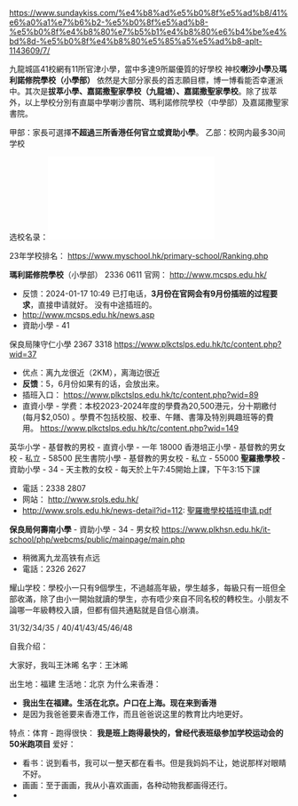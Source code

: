 https://www.sundaykiss.com/%e4%b8%ad%e5%b0%8f%e5%ad%b8/41%e6%a0%a1%e7%b6%b2-%e5%b0%8f%e5%ad%b8-%e5%b0%8f%e4%b8%80%e7%b5%b1%e4%b8%80%e6%b4%be%e4%bd%8d-%e5%b0%8f%e4%b8%80%e5%85%a5%e5%ad%b8-aplt-1143609/7/

九龍城區41校網有11所官津小學，當中多達9所屬優質的好學校
神校**喇沙小學**及**瑪利諾修院學校（小學部）** 依然是大部分家長的首志願目標，博一博看能否幸運派中。其次是**拔萃小學、嘉諾撒聖家學校（九龍塘）、嘉諾撒聖家學校**。除了拔萃外，以上學校分別有直屬中學喇沙書院、瑪利諾修院學校（中學部）及嘉諾撒聖家書院。

甲部：家長可選擇**不超過三所香港任何官立或資助小學**。
乙部：校网内最多30间学校

选校名录：![](note/files/选校名录.pdf)

23年学校排名： https://www.myschool.hk/primary-school/Ranking.php


**瑪利諾修院學校**（小學部） 2336 0611   官网： http://www.mcsps.edu.hk/ 
- 反馈：2024-01-17 10:49 已打电话，**3月份在官网会有9月份插班的过程要求**，直接申请就好。 没有中途插班的。
- http://www.mcsps.edu.hk/news.asp
- 資助小學 - 41

保良局陳守仁小學  2367 3318 https://www.plkctslps.edu.hk/tc/content.php?wid=37
- 优点：离九龙很近（2KM），离海边很近
- **反馈**：5，6月份如果有的话，会放出来。
- 插班入口： https://www.plkctslps.edu.hk/tc/content.php?wid=89
- 直資小學 - 学费：本校2023-2024年度的學費為20,500港元，分十期繳付 (每月$2,050) 。學費不包括校服、校車、午饍、書簿及特別興趣班等的費用。  https://www.plkctslps.edu.hk/tc/content.php?wid=149

英华小学 - 基督教的男校 - 直資小學 - 一年 18000
香港培正小學 - 基督教的男女校 - 私立 - 58500
民生書院小學 - 基督教的男女校 - 私立 - 55000
**聖羅撒學校** - 資助小學 - 34 - 天主教的女校  - 每天於上午7:45開始上課，下午3:15下課
- 電話：2338 2807
- 网站： http://www.srols.edu.hk/  
- http://www.srols.edu.hk/news-detail?id=112: [聖羅撒學校插班申请.pdf](note/files/圣罗萨插班申请.pdf)

**保良局何壽南小學** - 資助小學 - 34 - 男女校 https://www.plkhsn.edu.hk/it-school/php/webcms/public/mainpage/main.php
- 稍微离九龙高铁有点远
- 電話：2326 2627

耀山学校：學校小一只有9個學生，不過越高年級，學生越多，每級只有一班但全部收滿，除了由小一開始就讀的學生，亦有唔少來自不同名校的轉校生。小朋友不論哪一年級轉校入讀，但都有個共通點就是自信心崩潰。






31/32/34/35  /  40/41/43/45/46/48




自我介绍：

大家好，我叫王沐晞
名字：王沐晞

出生地：福建 
生活地：北京
为什么来香港：
- **我出生在福建。生活在北京。户口在上海。现在来到香港**
- 是因为我爸爸要来香港工作，而且爸爸说这里的教育比内地更好。

特点：体育 - 跑得很快： 
**我是班上跑得最快的，曾经代表班级参加学校运动会的50米跑项目**
爱好：
- 看书：说到看书，我可以一整天都在看书。但是我妈妈不让，她说那样对眼睛不好。
- 画画：至于画画，我从小喜欢画画，各种动物我都画得还行。
- 






